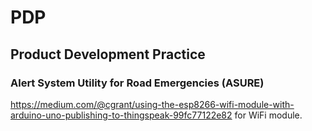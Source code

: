 # PDP
## Product Development Practice
### Alert System Utility for Road Emergencies (ASURE)
https://medium.com/@cgrant/using-the-esp8266-wifi-module-with-arduino-uno-publishing-to-thingspeak-99fc77122e82 for WiFi module.
